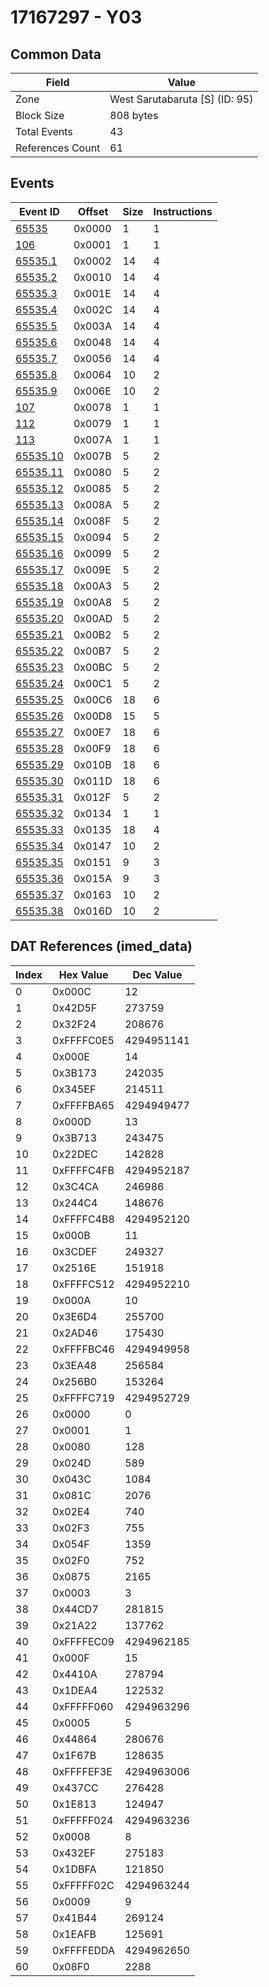 # 17167297 - Y03

## Common Data

| Field            | Value                          |
|------------------|--------------------------------|
| Zone             | West Sarutabaruta [S] (ID: 95) |
| Block Size       | 808 bytes                      |
| Total Events     | 43                             |
| References Count | 61                             |

## Events

| Event ID                  | Offset   |   Size |   Instructions |
|---------------------------|----------|--------|----------------|
| [65535](./65535.md)       | 0x0000   |      1 |              1 |
| [106](./106.md)           | 0x0001   |      1 |              1 |
| [65535.1](./65535.1.md)   | 0x0002   |     14 |              4 |
| [65535.2](./65535.2.md)   | 0x0010   |     14 |              4 |
| [65535.3](./65535.3.md)   | 0x001E   |     14 |              4 |
| [65535.4](./65535.4.md)   | 0x002C   |     14 |              4 |
| [65535.5](./65535.5.md)   | 0x003A   |     14 |              4 |
| [65535.6](./65535.6.md)   | 0x0048   |     14 |              4 |
| [65535.7](./65535.7.md)   | 0x0056   |     14 |              4 |
| [65535.8](./65535.8.md)   | 0x0064   |     10 |              2 |
| [65535.9](./65535.9.md)   | 0x006E   |     10 |              2 |
| [107](./107.md)           | 0x0078   |      1 |              1 |
| [112](./112.md)           | 0x0079   |      1 |              1 |
| [113](./113.md)           | 0x007A   |      1 |              1 |
| [65535.10](./65535.10.md) | 0x007B   |      5 |              2 |
| [65535.11](./65535.11.md) | 0x0080   |      5 |              2 |
| [65535.12](./65535.12.md) | 0x0085   |      5 |              2 |
| [65535.13](./65535.13.md) | 0x008A   |      5 |              2 |
| [65535.14](./65535.14.md) | 0x008F   |      5 |              2 |
| [65535.15](./65535.15.md) | 0x0094   |      5 |              2 |
| [65535.16](./65535.16.md) | 0x0099   |      5 |              2 |
| [65535.17](./65535.17.md) | 0x009E   |      5 |              2 |
| [65535.18](./65535.18.md) | 0x00A3   |      5 |              2 |
| [65535.19](./65535.19.md) | 0x00A8   |      5 |              2 |
| [65535.20](./65535.20.md) | 0x00AD   |      5 |              2 |
| [65535.21](./65535.21.md) | 0x00B2   |      5 |              2 |
| [65535.22](./65535.22.md) | 0x00B7   |      5 |              2 |
| [65535.23](./65535.23.md) | 0x00BC   |      5 |              2 |
| [65535.24](./65535.24.md) | 0x00C1   |      5 |              2 |
| [65535.25](./65535.25.md) | 0x00C6   |     18 |              6 |
| [65535.26](./65535.26.md) | 0x00D8   |     15 |              5 |
| [65535.27](./65535.27.md) | 0x00E7   |     18 |              6 |
| [65535.28](./65535.28.md) | 0x00F9   |     18 |              6 |
| [65535.29](./65535.29.md) | 0x010B   |     18 |              6 |
| [65535.30](./65535.30.md) | 0x011D   |     18 |              6 |
| [65535.31](./65535.31.md) | 0x012F   |      5 |              2 |
| [65535.32](./65535.32.md) | 0x0134   |      1 |              1 |
| [65535.33](./65535.33.md) | 0x0135   |     18 |              4 |
| [65535.34](./65535.34.md) | 0x0147   |     10 |              2 |
| [65535.35](./65535.35.md) | 0x0151   |      9 |              3 |
| [65535.36](./65535.36.md) | 0x015A   |      9 |              3 |
| [65535.37](./65535.37.md) | 0x0163   |     10 |              2 |
| [65535.38](./65535.38.md) | 0x016D   |     10 |              2 |

## DAT References (imed_data)

|   Index | Hex Value   |   Dec Value |
|---------|-------------|-------------|
|       0 | 0x000C      |          12 |
|       1 | 0x42D5F     |      273759 |
|       2 | 0x32F24     |      208676 |
|       3 | 0xFFFFC0E5  |  4294951141 |
|       4 | 0x000E      |          14 |
|       5 | 0x3B173     |      242035 |
|       6 | 0x345EF     |      214511 |
|       7 | 0xFFFFBA65  |  4294949477 |
|       8 | 0x000D      |          13 |
|       9 | 0x3B713     |      243475 |
|      10 | 0x22DEC     |      142828 |
|      11 | 0xFFFFC4FB  |  4294952187 |
|      12 | 0x3C4CA     |      246986 |
|      13 | 0x244C4     |      148676 |
|      14 | 0xFFFFC4B8  |  4294952120 |
|      15 | 0x000B      |          11 |
|      16 | 0x3CDEF     |      249327 |
|      17 | 0x2516E     |      151918 |
|      18 | 0xFFFFC512  |  4294952210 |
|      19 | 0x000A      |          10 |
|      20 | 0x3E6D4     |      255700 |
|      21 | 0x2AD46     |      175430 |
|      22 | 0xFFFFBC46  |  4294949958 |
|      23 | 0x3EA48     |      256584 |
|      24 | 0x256B0     |      153264 |
|      25 | 0xFFFFC719  |  4294952729 |
|      26 | 0x0000      |           0 |
|      27 | 0x0001      |           1 |
|      28 | 0x0080      |         128 |
|      29 | 0x024D      |         589 |
|      30 | 0x043C      |        1084 |
|      31 | 0x081C      |        2076 |
|      32 | 0x02E4      |         740 |
|      33 | 0x02F3      |         755 |
|      34 | 0x054F      |        1359 |
|      35 | 0x02F0      |         752 |
|      36 | 0x0875      |        2165 |
|      37 | 0x0003      |           3 |
|      38 | 0x44CD7     |      281815 |
|      39 | 0x21A22     |      137762 |
|      40 | 0xFFFFEC09  |  4294962185 |
|      41 | 0x000F      |          15 |
|      42 | 0x4410A     |      278794 |
|      43 | 0x1DEA4     |      122532 |
|      44 | 0xFFFFF060  |  4294963296 |
|      45 | 0x0005      |           5 |
|      46 | 0x44864     |      280676 |
|      47 | 0x1F67B     |      128635 |
|      48 | 0xFFFFEF3E  |  4294963006 |
|      49 | 0x437CC     |      276428 |
|      50 | 0x1E813     |      124947 |
|      51 | 0xFFFFF024  |  4294963236 |
|      52 | 0x0008      |           8 |
|      53 | 0x432EF     |      275183 |
|      54 | 0x1DBFA     |      121850 |
|      55 | 0xFFFFF02C  |  4294963244 |
|      56 | 0x0009      |           9 |
|      57 | 0x41B44     |      269124 |
|      58 | 0x1EAFB     |      125691 |
|      59 | 0xFFFFEDDA  |  4294962650 |
|      60 | 0x08F0      |        2288 |
